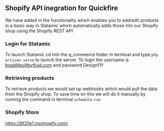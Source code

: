 
## Shopify API inegration for Quickfire
We have added in the functionality which enables you to add/edit products in a basic way in Statamic which automatically adds those into our Shopify shop using the Shopify REST API
### Login for Statamic
To launch Statamic cd into the q_commerce folder in terminal and type `php artisan serve` to launch the server. To login the username is brad@builtbyfluid.com and password Design11!!
### Retrieving products
To retrieve products we would set up webhooks which would pull the data from the Shopify shop. To save time on this we will do it manually by running the command in terminal `schedule:run`
### Shopify Store
https://6f25e1.myshopify.com/


